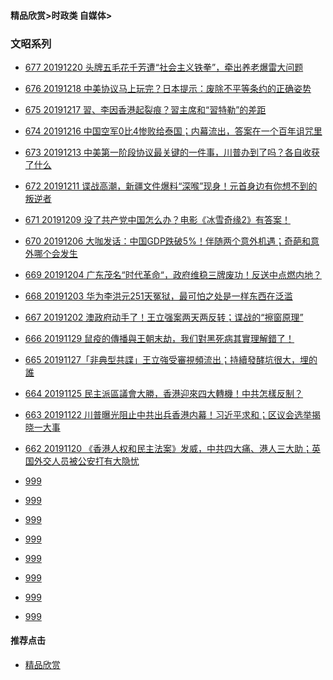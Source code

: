 
#### 精品欣赏>时政类 自媒体>

### 文昭系列
- [677 20191220 头牌五毛花千芳遭“社会主义铁拳”，牵出养老爆雷大问题](https://youtu.be/OAeJL_aAgqE)
- [676 20191218 中美协议马上玩完？日本提示：废除不平等条约的正确姿势](https://youtu.be/smgoNK_vp0U)
- [675 20191217 習、李因香港起裂痕？習主席和“習特勒”的差距](https://youtu.be/0bRghXf6Mvw)
- [674 20191216 中国空军0比4惨败给泰国；内幕流出，答案在一个百年诅咒里](https://youtu.be/UIOVyU3FZMI)
- [673 20191213 中美第一阶段协议最关键的一件事，川普办到了吗？各自收获了什么](https://youtu.be/GtbzqtBW3yk)
- [672 20191211 谍战高潮，新疆文件爆料“深喉”现身！元首身边有你想不到的叛逆者](https://youtu.be/izbfkm3SXV4)
- [671 20191209 没了共产党中国怎么办？电影《冰雪奇缘2》有答案！](https://youtu.be/gCYimVRmCRI)
- [670 20191206 大咖发话：中国GDP跌破5%！伴随两个意外机遇；奇葩和意外哪个会发生](https://youtu.be/yZUbFvSku7I)


- [669 20191204 广东茂名“时代革命“，政府维稳三牌废功！反送中点燃内地？](https://youtu.be/di9M_FBJGj4)
- [668 20191203 华为李洪元251天冤狱，最可怕之处是一样东西在泛滥](https://youtu.be/y9Iwf7a_pQw)
- [667 20191202 澳政府动手了！王立强案两天两反转；谍战的“擦窗原理”](https://youtu.be/YZILHWB1_1c)
- [666 20191129 鼠疫的傳播與王朝末劫，我们對黑死病其實理解錯了！](https://youtu.be/iwO3VwH78VA)
- [665 20191127「非典型共諜」王立強受審視頻流出；持續發酵坑很大，埋的誰](https://youtu.be/KY48hfk-gv0)
- [664 20191125 民主派區議會大勝，香港迎來四大轉機！中共怎樣反制？](https://youtu.be/cS5-2Ztk_lI)
- [663 20191122 川普曝光阻止中共出兵香港内幕！习近平求和；区议会选举揭晓一大事](https://youtu.be/BpaXm8wqpog)
- [662 20191120 《香港人权和民主法案》发威，中共四大痛、港人三大助；英国外交人员被公安打有大隐忧](https://youtu.be/t6OY45LxkuE)
- [999]()
- [999]()
- [999]()
- [999]()
- [999]()
- [999]()
- [999]()
- [999]()

#### 推荐点击
- [精品欣赏](https://summer200.github.io/content/main)


